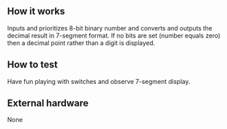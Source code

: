## How it works

Inputs and prioritizes 8-bit binary number and converts and outputs the decimal result in 7-segment format.
If no bits are set (number equals zero) then a decimal point rather than a digit is displayed.

## How to test

Have fun playing with switches and observe 7-segment display.

## External hardware

None
